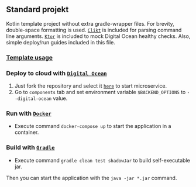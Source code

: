 ## Standard projekt

Kotlin template project without extra gradle-wrapper files. For brevity, double-space formatting is
used. [`Clikt`](https://ajalt.github.io/clikt/whyclikt/) is included for parsing command line
arguments. [`Ktor`](https://ktor.io/) is included to mock Digital Ocean healthy checks. Also, simple deploy/run guides
included in this file.

### [Template usage](https://docs.github.com/en/github/creating-cloning-and-archiving-repositories/creating-a-repository-from-a-template#creating-a-repository-from-a-template)

### Deploy to cloud with [`Digital Ocean`](https://cloud.digitalocean.com/)

1. Just fork the repository and select it [`here`](https://cloud.digitalocean.com/apps) to start microservice.
1. Go to `components` tab and set environment variable `$BACKEND_OPTIONS` to `--digital-ocean` value.

### Run with [`Docker`](https://www.docker.com/products/docker-desktop)

* Execute command `docker-compose up` to start the application in a container.

### Build with [`Gradle`](https://gradle.org/)

* Execute command `gradle clean test shadowJar` to build self-executable jar.

Then you can start the application with the `java -jar *.jar` command.
